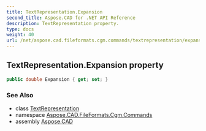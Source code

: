 ```yaml
---
title: TextRepresentation.Expansion
second_title: Aspose.CAD for .NET API Reference
description: TextRepresentation property. 
type: docs
weight: 40
url: /net/aspose.cad.fileformats.cgm.commands/textrepresentation/expansion/
---
```

## TextRepresentation.Expansion property

```csharp
public double Expansion { get; set; }
```

### See Also

* class [TextRepresentation](../)
* namespace [Aspose.CAD.FileFormats.Cgm.Commands](../../textrepresentation/)
* assembly [Aspose.CAD](../../../)



